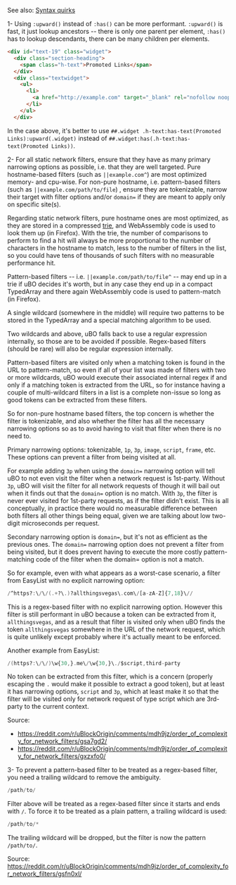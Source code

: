 See also: [Syntax quirks](./Syntax-quirks)

1- Using `:upward()` instead of `:has()` can be more performant. `:upward()` is fast, it just lookup ancestors -- there is only one parent per element, `:has()` has to lookup descendants, there can be many children per elements.

```html
<div id="text-19" class="widget">
  <div class="section-heading">
    <span class="h-text">Promoted Links</span>
  </div>
  <div class="textwidget">
    <ul>
      <li>
        <a href="http://example.com" target="_blank" rel="nofollow noopener">Ad Link</a>
      </li>
    </ul>
  </div>
```
In the case above, it's better to use `##.widget .h-text:has-text(Promoted Links):upward(.widget)` instead of `##.widget:has(.h-text:has-text(Promoted Links))`.

2- For all static network filters, ensure that they have as many primary narrowing options as possible, i.e. that they are well targeted. Pure hostname-based filters (such as `||example.com^`) are most optimized memory- and cpu-wise. For non-pure hostname, i.e. pattern-based filters (such as `||example.com/path/to/file`) , ensure they are tokenizable, narrow their target with filter options and/or `domain=` if they are meant to apply only on specific site(s).

Regarding static network filters, pure hostname ones are most optimized, as they are stored in a compressed [trie](https://en.wikipedia.org/wiki/Trie), and WebAssembly code is used to look them up (in Firefox). With the trie, the number of comparisons to perform to find a hit will always be more proportional to the number of characters in the hostname to match, less to the number of filters in the list, so you could have tens of thousands of such filters with no measurable performance hit.

Pattern-based filters -- i.e. `||example.com/path/to/file^` -- may end up in a trie if uBO decides it's worth, but in any case they end up in a compact TypedArray and there again WebAssembly code is used to pattern-match (in Firefox).

A single wildcard (somewhere in the middle) will require two patterns to be stored in the TypedArray and a special matching algorithm to be used.

Two wildcards and above, uBO falls back to use a regular expression internally, so those are to be avoided if possible. Regex-based filters (should be rare) will also be regular expression internally.

Pattern-based filters are visited only when a matching token is found in the URL to pattern-match, so even if all of your list was made of filters with two or more wildcards, uBO would execute their associated internal regex if and only if a matching token is extracted from the URL, so for instance having a couple of multi-wildcard filters in a list is a complete non-issue so long as good tokens can be extracted from these filters.

So for non-pure hostname based filters, the top concern is whether the filter is tokenizable, and also whether the filter has all the necessary narrowing options so as to avoid having to visit that filter when there is no need to.

Primary narrowing options: tokenizable, `1p`, `3p`, `image`, `script`, `frame`, etc. These options can prevent a filter from being visited at all.

For example adding `3p` when using the `domain=` narrowing option will tell uBO to not even visit the filter when a network request is 1st-party. Without `3p`, uBO will visit the filter for all network requests of though it will bail out when it finds out that the `domain=` option is no match. With `3p`, the filter is never ever visited for 1st-party requests, as if the filter didn't exist. This is all conceptually, in practice there would no measurable difference between both filters all other things being equal, given we are talking about low two-digit microseconds per request.

Secondary narrowing option is `domain=`, but it's not as efficient as the previous ones. The `domain=` narrowing option does not prevent a filter from being visited, but it does prevent having to execute the more costly pattern-matching code of the filter when the domain= option is not a match.

So for example, even with what appears as a worst-case scenario, a filter from EasyList with no explicit narrowing option:

```adb
/^https?:\/\/(.+?\.)?allthingsvegas\.com\/[a-zA-Z]{7,18}\//
```

This is a regex-based filter with no explicit narrowing option. However this filter is still performant in uBO because a token can be extracted from it, `allthingsvegas`, and as a result that filter is visited only when uBO finds the token `allthingsvegas` somewhere in the URL of the network request, which is quite unlikely except probably where it's actually meant to be enforced.

Another example from EasyList:

```adb
/(https?:\/\/)\w{30,}.me\/\w{30,}\./$script,third-party
```

No token can be extracted from this filter, which is a concern (properly escaping the `.` would make it possible to extract a good token), but at least it has narrowing options, `script` and `3p`, which at least make it so that the filter will be visited only for network request of type script which are 3rd-party to the current context.

Source: 
- https://reddit.com/r/uBlockOrigin/comments/mdh9jz/order_of_complexity_for_network_filters/gsa7gd2/
- https://reddit.com/r/uBlockOrigin/comments/mdh9jz/order_of_complexity_for_network_filters/gxzxfo0/

3- To prevent a pattern-based filter to be treated as a regex-based filter, you need a trailing wildcard to remove the ambiguity.

```adb
/path/to/
```
Filter above will be treated as a regex-based filter since it starts and ends with `/`. To force it to be treated as a plain pattern, a trailing wildcard is used:
```adb
/path/to/*
```

The trailing wildcard will be dropped, but the filter is now the pattern `/path/to/`.

Source: https://reddit.com/r/uBlockOrigin/comments/mdh9jz/order_of_complexity_for_network_filters/gsfn0xl/